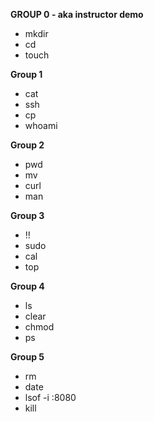 **GROUP 0 - aka instructor demo**
* mkdir
* cd
* touch

**Group 1**
* cat
* ssh
* cp
* whoami

**Group 2**
* pwd
* mv
* curl
* man

**Group 3**
* !!
* sudo
* cal
* top

**Group 4**
* ls
* clear
* chmod
* ps

**Group 5**
* rm
* date
* lsof -i :8080
* kill